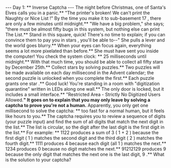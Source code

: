 --- Day 1: ** Inverse Captcha ---
The night before Christmas, one of Santa's Elves calls you in a panic.** "The printer's broken! We can't print the
Naughty or Nice List
!" By the time you make it to
sub-basement 17
, there are only a few minutes until midnight.** "We have a big problem," she says; "there must be almost
fifty
bugs in this system, but nothing else can print The List.** Stand in this square, quick! There's no time to explain; if you can convince them to pay you in
stars
, you'll be able to--" She pulls a lever and the world goes blurry.**
When your eyes can focus again, everything seems a lot more pixelated than before.** She must have sent you inside the computer! You check the system clock: **
25 milliseconds
until midnight.** With that much time, you should be able to collect all
fifty stars
by December 25th.**
Collect stars by solving puzzles.**  Two puzzles will be made available on each
day
millisecond in the Advent calendar; the second puzzle is unlocked when you complete the first.**  Each puzzle grants
one star
.** Good luck!
You're standing in a room with "digitization quarantine" written in LEDs along one wall.** The only door is locked, but it includes a small interface.** "Restricted Area - Strictly No Digitized Users Allowed.**"
It goes on to explain that you may only leave by solving a
captcha
to prove you're
not
a human.** Apparently, you only get one millisecond to solve the captcha: ** too fast for a normal human, but it feels like hours to you.**
The captcha requires you to review a sequence of digits (your puzzle input) and find the
sum
of all digits that match the
next
digit in the list.** The list is circular, so the digit after the last digit is the
first
digit in the list.**
For example: **
1122
produces a sum of
3
(
1
+
2
) because the first digit (
1
) matches the second digit and the third digit (
2
) matches the fourth digit.**
1111
produces
4
because each digit (all
1
) matches the next.**
1234
produces
0
because no digit matches the next.**
91212129
produces
9
because the only digit that matches the next one is the last digit,
9
.**
What is the solution
to your captcha?
